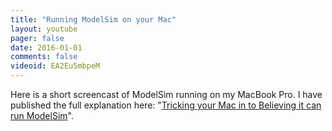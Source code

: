 ```yaml
---
title: "Running ModelSim on your Mac"
layout: youtube 
pager: false
date: 2016-01-01
comments: false
videoid: EA2Eu5mbpeM
---
```

Here is a short screencast of ModelSim running on my MacBook Pro. I have published the full explanation here: "[Tricking your Mac in to Believing it can run ModelSim](/tech/tricking-your-mac-believing-it-can-run-modelsim)".
